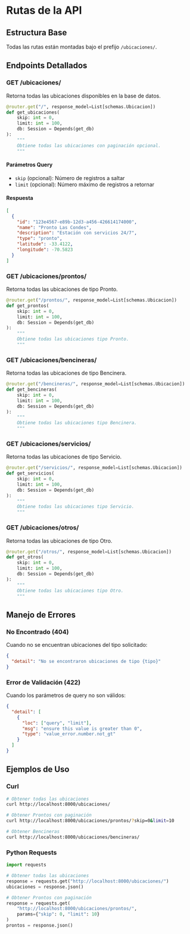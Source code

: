 # Rutas de la API

## Estructura Base

Todas las rutas están montadas bajo el prefijo `/ubicaciones/`.

## Endpoints Detallados

### GET /ubicaciones/

Retorna todas las ubicaciones disponibles en la base de datos.

```python
@router.get("/", response_model=List[schemas.Ubicacion])
def get_ubicaciones(
    skip: int = 0,
    limit: int = 100,
    db: Session = Depends(get_db)
):
    """
    Obtiene todas las ubicaciones con paginación opcional.
    """
```

#### Parámetros Query
- `skip` (opcional): Número de registros a saltar
- `limit` (opcional): Número máximo de registros a retornar

#### Respuesta
```json
[
  {
    "id": "123e4567-e89b-12d3-a456-426614174000",
    "name": "Pronto Las Condes",
    "description": "Estación con servicios 24/7",
    "type": "pronto",
    "latitude": -33.4122,
    "longitude": -70.5823
  }
]
```

### GET /ubicaciones/prontos/

Retorna todas las ubicaciones de tipo Pronto.

```python
@router.get("/prontos/", response_model=List[schemas.Ubicacion])
def get_prontos(
    skip: int = 0,
    limit: int = 100,
    db: Session = Depends(get_db)
):
    """
    Obtiene todas las ubicaciones tipo Pronto.
    """
```

### GET /ubicaciones/bencineras/

Retorna todas las ubicaciones de tipo Bencinera.

```python
@router.get("/bencineras/", response_model=List[schemas.Ubicacion])
def get_bencineras(
    skip: int = 0,
    limit: int = 100,
    db: Session = Depends(get_db)
):
    """
    Obtiene todas las ubicaciones tipo Bencinera.
    """
```

### GET /ubicaciones/servicios/

Retorna todas las ubicaciones de tipo Servicio.

```python
@router.get("/servicios/", response_model=List[schemas.Ubicacion])
def get_servicios(
    skip: int = 0,
    limit: int = 100,
    db: Session = Depends(get_db)
):
    """
    Obtiene todas las ubicaciones tipo Servicio.
    """
```

### GET /ubicaciones/otros/

Retorna todas las ubicaciones de tipo Otro.

```python
@router.get("/otros/", response_model=List[schemas.Ubicacion])
def get_otros(
    skip: int = 0,
    limit: int = 100,
    db: Session = Depends(get_db)
):
    """
    Obtiene todas las ubicaciones tipo Otro.
    """
```

## Manejo de Errores

### No Encontrado (404)

Cuando no se encuentran ubicaciones del tipo solicitado:

```json
{
  "detail": "No se encontraron ubicaciones de tipo {tipo}"
}
```

### Error de Validación (422)

Cuando los parámetros de query no son válidos:

```json
{
  "detail": [
    {
      "loc": ["query", "limit"],
      "msg": "ensure this value is greater than 0",
      "type": "value_error.number.not_gt"
    }
  ]
}
```

## Ejemplos de Uso

### Curl

```bash
# Obtener todas las ubicaciones
curl http://localhost:8000/ubicaciones/

# Obtener Prontos con paginación
curl http://localhost:8000/ubicaciones/prontos/?skip=0&limit=10

# Obtener Bencineras
curl http://localhost:8000/ubicaciones/bencineras/
```

### Python Requests

```python
import requests

# Obtener todas las ubicaciones
response = requests.get("http://localhost:8000/ubicaciones/")
ubicaciones = response.json()

# Obtener Prontos con paginación
response = requests.get(
    "http://localhost:8000/ubicaciones/prontos/",
    params={"skip": 0, "limit": 10}
)
prontos = response.json()
```
